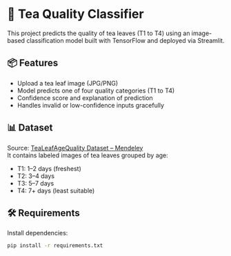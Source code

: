 # 🍃 Tea Quality Classifier

This project predicts the quality of tea leaves (T1 to T4) using an image-based classification model built with TensorFlow and deployed via Streamlit.

## 📦 Features

- Upload a tea leaf image (JPG/PNG)
- Model predicts one of four quality categories (T1 to T4)
- Confidence score and explanation of prediction
- Handles invalid or low-confidence inputs gracefully

## 📊 Dataset

Source: [TeaLeafAgeQuality Dataset – Mendeley](https://data.mendeley.com/datasets/7t964jmmy3/1)  
It contains labeled images of tea leaves grouped by age:  
- T1: 1–2 days (freshest)  
- T2: 3–4 days  
- T3: 5–7 days  
- T4: 7+ days (least suitable)

## 🛠 Requirements

Install dependencies:
```bash
pip install -r requirements.txt

